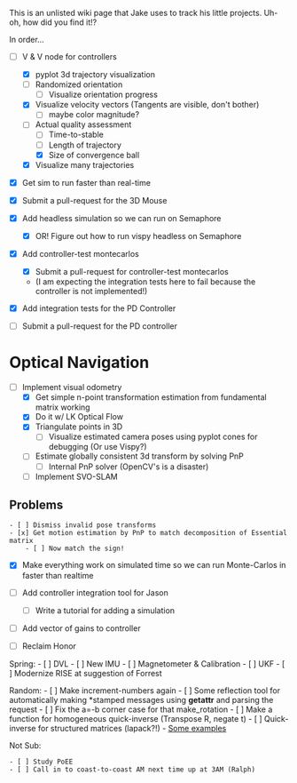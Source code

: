 This is an unlisted wiki page that Jake uses to track his little projects. Uh-oh, how did you find it!?


In order...

- [ ] V & V node for controllers
    - [x] pyplot 3d trajectory visualization
    - [ ] Randomized orientation
        - [ ] Visualize orientation progress
    - [x] Visualize velocity vectors (Tangents are visible, don't bother)
        - [ ] maybe color magnitude?
    - [ ] Actual quality assessment
        - [ ] Time-to-stable
        - [ ] Length of trajectory
        - [x] Size of convergence ball
    - [x] Visualize many trajectories
- [x] Get sim to run faster than real-time
- [x] Submit a pull-request for the 3D Mouse
- [x] Add headless simulation so we can run on Semaphore
    - [x] OR! Figure out how to run vispy headless on Semaphore

- [x] Add controller-test montecarlos
    - [x] Submit a pull-request for controller-test montecarlos
    - (I am expecting the integration tests here to fail because the controller is not implemented!)

- [x] Add integration tests for the PD Controller
- [ ] Submit a pull-request for the PD controller

# Optical Navigation
- [ ] Implement visual odometry
    - [x] Get simple n-point transformation estimation from fundamental matrix working
    - [x] Do it w/ LK Optical Flow
    - [x] Triangulate points in 3D
        - [ ] Visualize estimated camera poses using pyplot cones for debugging (Or use Vispy?)
    - [ ] Estimate globally consistent 3d transform by solving PnP
        - [ ] Internal PnP solver (OpenCV's is a disaster)
    - [ ] Implement SVO-SLAM
## Problems
    - [ ] Dismiss invalid pose transforms
    - [x] Get motion estimation by PnP to match decomposition of Essential matrix
        - [ ] Now match the sign!


- [x] Make everything work on simulated time so we can run Monte-Carlos in faster than realtime
- [ ] Add controller integration tool for Jason
    - [ ] Write a tutorial for adding a simulation
- [ ] Add vector of gains to controller
- [ ] Reclaim Honor


Spring:
    - [ ] DVL
    - [ ] New IMU
    - [ ] Magnetometer & Calibration
    - [ ] UKF
    - [ ] Modernize RISE at suggestion of Forrest

Random:
    - [ ] Make increment-numbers again
    - [ ] Some reflection tool for automatically making *stamped messages using __getattr__ and parsing the request
    - [ ] Fix the a=-b corner case for that make_rotation
    - [ ] Make a function for homogeneous quick-inverse (Transpose R, negate t)
    - [ ] Quick-inverse for structured matrices (lapack?!)
        - [Some examples](http://stanford.edu/class/ee364a/lectures/num-lin-alg.pdf)

Not Sub:

    - [ ] Study PoEE
    - [ ] Call in to coast-to-coast AM next time up at 3AM (Ralph)